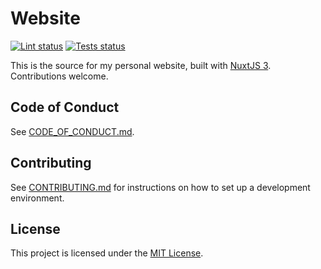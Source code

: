# Website

[![Lint status](https://github.com/EdwinChang24/website/actions/workflows/lint.yml/badge.svg)](https://github.com/EdwinChang24/website/actions/workflows/lint.yml)
[![Tests status](https://github.com/EdwinChang24/website/actions/workflows/tests.yml/badge.svg)](https://github.com/EdwinChang24/website/actions/workflows/tests.yml)

This is the source for my personal website, built with [NuxtJS 3](https://v3.nuxtjs.org/). Contributions welcome.

## Code of Conduct

See [CODE_OF_CONDUCT.md](./CODE_OF_CONDUCT.md).

## Contributing

See [CONTRIBUTING.md](./CONTRIBUTING.md) for instructions on how to set up a development environment.

## License

This project is licensed under the [MIT License](./LICENSE).

